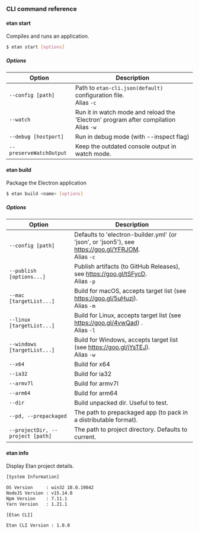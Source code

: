 ### CLI command reference

#### etan start

Compiles and runs an application.

```bash
$ etan start [options]
```

##### Options

| Option                     | Description                                            
| ---------------------------| -------------------------------------------------------------------- 
| `--config [path]`          | Path to `etan-cli.json(default)` configuration file. <br/>Alias `-c`                 
| `--watch`                  | Run it in watch mode and reload the 'Electron' program after compilation <br/>Alias `-w`        
| `--debug [hostport]`       | Run in debug mode (with --inspect flag)                                     
| `--preserveWatchOutput`    | Keep the outdated console output in watch mode.                              


#### etan build

Package the Electron application 


```bash
$ etan build <name> [options]
```


##### Options

| Option                  | Description                                                                                                          |
| ----------------------- | -------------------------------------------------------------------------------------------------------------------- |
| `--config [path]`                 | Defaults to 'electron-builder.yml' (or 'json', or 'json5'), see https://goo.gl/YFRJOM. <br/>Alias `-c` 
| `--publish [options...]`          | Publish artifacts (to GitHub Releases), see https://goo.gl/tSFycD. <br/>Alias `-p` 
| `--mac [targetList...]`           | Build for macOS, accepts target list (see https://goo.gl/5uHuzj). <br/>Alias `-m`  
| `--linux [targetList...]`         | Build for Linux, accepts target list (see https://goo.gl/4vwQad) . <br/>Alias `-l`  
| `--windows [targetList...]`       | Build for Windows, accepts target list (see https://goo.gl/jYsTEJ). <br/>Alias `-w` 
| `--x64`                           | Build for x64
| `--ia32 `                         | Build for ia32
| `--armv7l  `                      | Build for armv7l
| `--arm64`                         | Build for arm64
| `--dir `                          | Build unpacked dir. Useful to test.
| `--pd, --prepackaged`             | The path to prepackaged app (to pack in a distributable format). 
| `--projectDir, --project [path]`  | The path to project directory. Defaults to current. 



#### etan info

Display Etan project details.

```bash
[System Information] 

OS Version     : win32 10.0.19042
NodeJS Version : v15.14.0
Npm Version    : 7.11.1
Yarn Version   : 1.21.1

[Etan CLI]

Etan CLI Version : 1.0.0
```
